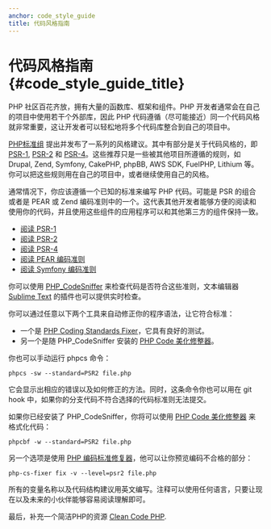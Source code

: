 ```yaml
---
anchor: code_style_guide
title: 代码风格指南
---
```


# 代码风格指南 {#code_style_guide_title}

PHP 社区百花齐放，拥有大量的函数库、框架和组件。PHP 开发者通常会在自己的项目中使用若干个外部库，因此 PHP 代码遵循（尽可能接近）同一个代码风格就非常重要，这让开发者可以轻松地将多个代码库整合到自己的项目中。

[PHP标准组][fig] 提出并发布了一系列的风格建议。其中有部分是关于代码风格的，即 [PSR-1][psr1], [PSR-2][psr2] 和 [PSR-4][psr4]。这些推荐只是一些被其他项目所遵循的规则，如 Drupal, Zend, Symfony, CakePHP, phpBB, AWS SDK, FuelPHP, Lithium 等。你可以把这些规则用在自己的项目中，或者继续使用自己的风格。

通常情况下，你应该遵循一个已知的标准来编写 PHP 代码。可能是 PSR 的组合或者是 PEAR 或 Zend 编码准则中的一个。这代表其他开发者能够方便的阅读和使用你的代码，并且使用这些组件的应用程序可以和其他第三方的组件保持一致。

* [阅读 PSR-1][psr1]
* [阅读 PSR-2][psr2]
* [阅读 PSR-4][psr4]
* [阅读 PEAR 编码准则][pear-cs]
* [阅读 Symfony 编码准则][symfony-cs]

你可以使用 [PHP_CodeSniffer][phpcs] 来检查代码是否符合这些准则，文本编辑器 [Sublime Text][st-cs] 的插件也可以提供实时检查。

你可以通过任意以下两个工具来自动修正你的程序语法，让它符合标准：

- 一个是 [PHP Coding Standards Fixer][phpcsfixer]，它具有良好的测试。
- 另一个是随 PHP_CodeSniffer 安装的 [PHP Code 美化修整器][phpcbf]。

你也可以手动运行 phpcs 命令：

    phpcs -sw --standard=PSR2 file.php

它会显示出相应的错误以及如何修正的方法。同时，这条命令你也可以用在 git hook 中，如果你的分支代码不符合选择的代码标准则无法提交。

如果你已经安装了 PHP_CodeSniffer，你将可以使用
[PHP Code 美化修整器][phpcbf] 来格式化代码：

    phpcbf -w --standard=PSR2 file.php

另一个选项是使用 [PHP 编码标准修复器][phpcsfixer]，他可以让你预览编码不合格的部分：

    php-cs-fixer fix -v --level=psr2 file.php

所有的变量名称以及代码结构建议用英文编写。注释可以使用任何语言，只要让现在以及未来的小伙伴能够容易阅读理解即可。

最后，补充一个简洁PHP的资源 [Clean Code PHP][cleancode].


[fig]: https://www.php-fig.org/
[psr1]: https://www.php-fig.org/psr/psr-1/
[psr2]: https://www.php-fig.org/psr/psr-2/
[psr4]: https://www.php-fig.org/psr/psr-4/
[pear-cs]: https://pear.php.net/manual/en/standards.php
[symfony-cs]: https://symfony.com/doc/current/contributing/code/standards.html
[phpcs]: https://pear.php.net/package/PHP_CodeSniffer/
[phpcbf]: https://github.com/squizlabs/PHP_CodeSniffer/wiki/Fixing-Errors-Automatically
[st-cs]: https://github.com/benmatselby/sublime-phpcs
[phpcsfixer]: https://cs.sensiolabs.org/
[cleancode]: https://github.com/jupeter/clean-code-php


